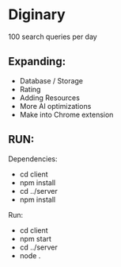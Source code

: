 # Diginary
100 search queries per day

## Expanding:
- Database / Storage
- Rating
- Adding Resources
- More AI optimizations
- Make into Chrome extension

## RUN:
Dependencies:
- cd client
- npm install
- cd ../server
- npm install

Run:
- cd client
- npm start
- cd ../server
- node .
